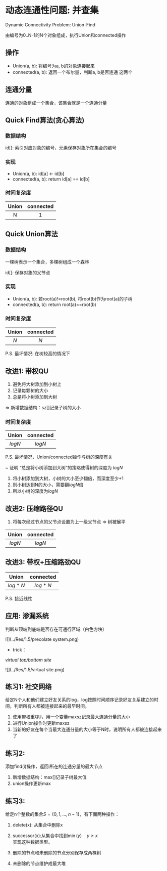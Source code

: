 # 动态连通性问题: 并查集

Dynamic Connectivity Problem: Union-Find

由编号为0..N-1的N个对象组成，执行Union和connected操作

## 操作 

* Union(a, b): 将编号为a, b的对象连接起来
* connected(a, b): 返回一个布尔量，判断a, b是否连通
这两个

## 连通分量

连通的对象组成一个集合，该集合就是一个连通分量

## Quick Find算法(贪心算法)

### 数据结构

id[]: 索引对应对象的编号，元素保存对象所在集合的编号

### 实现

* Union(a, b): id[a] <- id[b]
* connected(a, b): return id[a] == id[b]

### 时间复杂度

| Union | connected |
| :-----: | :----: |
| N | 1 |

## Quick Union算法

### 数据结构

一棵树表示一个集合，多棵树组成一个森林

id[]: 保存对象的父节点

### 实现

* Union(a, b): 若root(a)!=root(b), 将root(b)作为root(a)的子树
* connected(a, b): return root(a)==root(b)

### 时间复杂度

| Union | connected | 
| :---: | :--: |
| $N$ | $N$ |

P.S. 最坏情况: 在树较高的情况下

## 改进1: 带权QU

1. 避免将大树添加到小树上
2. 记录每颗树的大小
3. 总是将小树添加到大树

=> 新增数据结构：sz[]记录子树的大小

### 时间复杂度

| Union | connected |
| :---: | :--: |
| $log N$ | $log N$ |

P.S. 最坏情况，Union/connected操作与树的深度有关


~ 证明 “总是将小树添加到大树”的策略使得树的深度为 $log N$

1. 将小树添加到大树，小树的大小至少翻倍，而深度至少+1
2. 则小树达到N的大小，需要翻$log N$倍
3. 所以小树的深度为$log N$

## 改进2: 压缩路径QU

1. 将每次经过节点的父节点设置为上一级父节点
=> 树被展平

| Union | connected |
| :---: | :--: |
| $log N$ | $log N$ |


## 改进3: 带权+压缩路劲QU

| Union | connected |
| :---: | :--: |
| $log* N$ | $log* N$ |

P.S. 接近线性

## 应用: 渗漏系统

判断从顶端到底端是否存在可通行区域（白色方块）

![](../Res/1.5/precolate system.png)

* trick：

*virtual top/bottom site*

![](../Res/1.5/virtual site.png)


## 练习1: 社交网络

给定N个人和他们建立好友关系的log，log按照时间顺序记录好友关系建立的时间，判断所有人都被连接起来的最早时间。

1. 使用带权重QU，用一个变量maxsz记录最大连通分量的大小
2. 进行Union操作时更新maxsz
3. 当新的好友在每个当最大连通分量的大小等于N时，说明所有人都被连接起来了

## 练习2: 

添加find(i)操作，返回i所在的连通分量的最大节点

1. 新增数据结构：max[]记录子树最大值
1. union操作更新max

## 练习3:

给定n个整数的集合$S=\{0,1, \ldots, n-1\}$，有下面两种操作：  
1. delete(x): 从集合中删除x  
2. successor(x):从集合中找到$\min(y) \quad y \geq x$  
实现这种数据类型。

1. 删除的节点和未删除的节点分别保存成两棵树
2. 未删除的节点维护成最大堆

